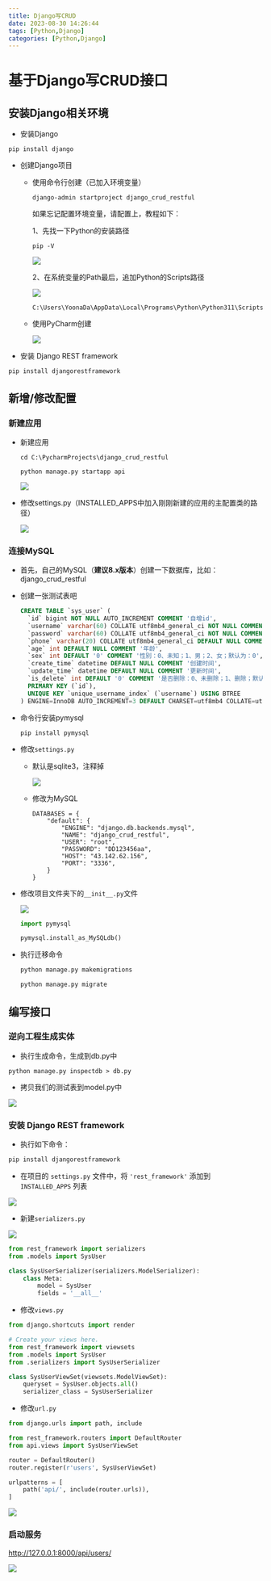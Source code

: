 ```yaml
---
title: Django写CRUD
date: 2023-08-30 14:26:44
tags: [Python,Django]
categories: [Python,Django]
---
```


# 基于Django写CRUD接口
## 安装Django相关环境

* 安装Django

```shell
pip install django
```

* 创建Django项目

    * 使用命令行创建（已加入环境变量）

      ```shell
      django-admin startproject django_crud_restful
      ```

      如果忘记配置环境变量，请配置上，教程如下：

      1、先找一下Python的安装路径

      ```shell
      pip -V
      ```

      ![](https://yoonada.oss-cn-shenzhen.aliyuncs.com/images/202308251659545.png)

      2、在系统变量的Path最后，追加Python的Scripts路径

      ![](https://yoonada.oss-cn-shenzhen.aliyuncs.com/images/202308251701823.png)

      ```shell
      C:\Users\YoonaDa\AppData\Local\Programs\Python\Python311\Scripts\
      ```

    * 使用PyCharm创建

      ![](https://yoonada.oss-cn-shenzhen.aliyuncs.com/images/202308251707613.png)

* 安装 Django REST framework

```shell
pip install djangorestframework
```

## 新增/修改配置

### 新建应用

* 新建应用

  ```shell
  cd C:\PycharmProjects\django_crud_restful
  ```

  ```shell
  python manage.py startapp api
  ```

  ![](https://yoonada.oss-cn-shenzhen.aliyuncs.com/images/202308251718648.png)

* 修改settings.py（INSTALLED_APPS中加入刚刚新建的应用的主配置类的路径）

  ![](https://yoonada.oss-cn-shenzhen.aliyuncs.com/images/202308251743958.png)

### 连接MySQL

* 首先，自己的MySQL（**建议8.x版本**）创建一下数据库，比如：django_crud_restful

* 创建一张测试表吧

  ```sql
  CREATE TABLE `sys_user` (
    `id` bigint NOT NULL AUTO_INCREMENT COMMENT '自增id',
    `username` varchar(60) COLLATE utf8mb4_general_ci NOT NULL COMMENT '用户名',
    `password` varchar(60) COLLATE utf8mb4_general_ci NOT NULL COMMENT '密码',
    `phone` varchar(20) COLLATE utf8mb4_general_ci DEFAULT NULL COMMENT '手机号码',
    `age` int DEFAULT NULL COMMENT '年龄',
    `sex` int DEFAULT '0' COMMENT '性别：0、未知；1、男；2、女；默认为：0',
    `create_time` datetime DEFAULT NULL COMMENT '创建时间',
    `update_time` datetime DEFAULT NULL COMMENT '更新时间',
    `is_delete` int DEFAULT '0' COMMENT '是否删除：0、未删除；1、删除；默认为：0',
    PRIMARY KEY (`id`),
    UNIQUE KEY `unique_username_index` (`username`) USING BTREE
  ) ENGINE=InnoDB AUTO_INCREMENT=3 DEFAULT CHARSET=utf8mb4 COLLATE=utf8mb4_general_ci COMMENT='系统用户表';
  ```

* 命令行安装pymysql
  ```shell
  pip install pymysql
  ```

* 修改`settings.py`

    * 默认是sqlite3，注释掉

      ![](https://yoonada.oss-cn-shenzhen.aliyuncs.com/images/202308251733334.png)

    * 修改为MySQL

      ```shell
      DATABASES = {
          "default": {
              "ENGINE": "django.db.backends.mysql",
              "NAME": "django_crud_restful",
              "USER": "root",
              "PASSWORD": "DD123456aa",
              "HOST": "43.142.62.156",
              "PORT": "3336",
          }
      }
      ```

* 修改项目文件夹下的`__init__.py`文件

  ![](https://yoonada.oss-cn-shenzhen.aliyuncs.com/images/202308251739099.png)

  ``` python
  import pymysql
  
  pymysql.install_as_MySQLdb()
  ```

* 执行迁移命令

  ```python
  python manage.py makemigrations
  ```

  ```python
  python manage.py migrate
  ```

## 编写接口

### 逆向工程生成实体

* 执行生成命令，生成到db.py中

```shell
python manage.py inspectdb > db.py
```

* 拷贝我们的测试表到model.py中

![](https://yoonada.oss-cn-shenzhen.aliyuncs.com/images/202308251759381.png)

### 安装 Django REST framework

* 执行如下命令：

```python
pip install djangorestframework
```

* 在项目的 `settings.py` 文件中，将 `'rest_framework'` 添加到 `INSTALLED_APPS` 列表

![](https://yoonada.oss-cn-shenzhen.aliyuncs.com/images/202308251805607.png)

* 新建`serializers.py`

![](https://yoonada.oss-cn-shenzhen.aliyuncs.com/images/202308251808356.png)

```python
from rest_framework import serializers
from .models import SysUser

class SysUserSerializer(serializers.ModelSerializer):
    class Meta:
        model = SysUser
        fields = '__all__'
```

* 修改`views.py`

```python
from django.shortcuts import render

# Create your views here.
from rest_framework import viewsets
from .models import SysUser
from .serializers import SysUserSerializer

class SysUserViewSet(viewsets.ModelViewSet):
    queryset = SysUser.objects.all()
    serializer_class = SysUserSerializer
```

* 修改`url.py`

```python
from django.urls import path, include

from rest_framework.routers import DefaultRouter
from api.views import SysUserViewSet

router = DefaultRouter()
router.register(r'users', SysUserViewSet)

urlpatterns = [
    path('api/', include(router.urls)),
]
```

![](https://yoonada.oss-cn-shenzhen.aliyuncs.com/images/202308251812430.png)

### 启动服务

http://127.0.0.1:8000/api/users/

![](https://yoonada.oss-cn-shenzhen.aliyuncs.com/images/202308251815618.png)